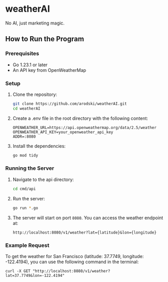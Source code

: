 # weatherAI
No AI, just marketing magic.

## How to Run the Program

### Prerequisites
- Go 1.23.1 or later
- An API key from OpenWeatherMap

### Setup

1. Clone the repository:
    ```sh
    git clone https://github.com/arodski/weatherAI.git
    cd weatherAI
    ```

2. Create a .env file in the root directory with the following content:
    ```env
    OPENWEATHER_URL=https://api.openweathermap.org/data/2.5/weather
    OPENWEATHER_API_KEY=your_openweather_api_key
    ADDR=:8080
    ```

3. Install the dependencies:
    ```sh
    go mod tidy
    ```

### Running the Server

1. Navigate to the api directory:
    ```sh
    cd cmd/api
    ```

2. Run the server:
    ```sh
    go run *.go
    ```

3. The server will start on port `8080`. You can access the weather endpoint at:
    ```
    http://localhost:8080/v1/weather?lat={latitude}&lon={longitude}
    ```

### Example Request

To get the weather for San Francisco (latitude: 37.7749, longitude: -122.4194), you can use the following command in the terminal:
```
curl -X GET "http://localhost:8080/v1/weather?lat=37.7749&lon=-122.4194"
```